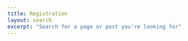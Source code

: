 ```yaml
---
title: Registration 
layout: search
excerpt: "Search for a page or post you're looking for"
---
```

